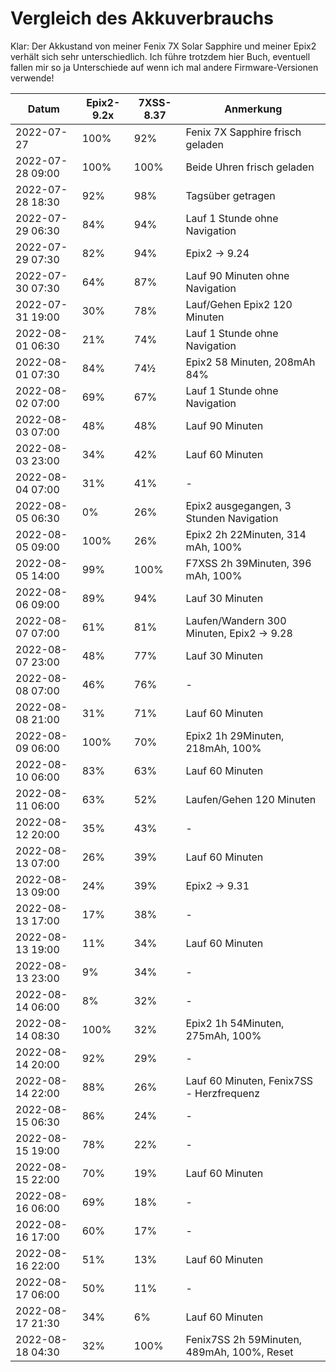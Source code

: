 Vergleich des Akkuverbrauchs
============================

Klar: Der Akkustand von meiner Fenix 7X Solar Sapphire und meiner Epix2
verhält sich sehr unterschiedlich. Ich führe trotzdem hier Buch, eventuell
fallen mir so ja Unterschiede auf wenn ich mal andere Firmware-Versionen
verwende!

|Datum           |Epix2-9.2x|7XSS-8.37|Anmerkung                                |
|----------------|----------|---------|-----------------------------------------|
|2022-07-27      |100%      | 92%     |Fenix 7X Sapphire frisch geladen         |
|2022-07-28 09:00|100%      |100%     |Beide Uhren frisch geladen               |
|2022-07-28 18:30| 92%      | 98%     |Tagsüber getragen                        |
|2022-07-29 06:30| 84%      | 94%     |Lauf 1 Stunde ohne Navigation            |
|2022-07-29 07:30| 82%      | 94%     |Epix2 -> 9.24                            |
|2022-07-30 07:30| 64%      | 87%     |Lauf 90 Minuten ohne Navigation          |
|2022-07-31 19:00| 30%      | 78%     |Lauf/Gehen Epix2 120 Minuten             |
|2022-08-01 06:30| 21%      | 74%     |Lauf 1 Stunde ohne Navigation            |
|2022-08-01 07:30| 84%      | 74½     |Epix2 58 Minuten, 208mAh 84%             |
|2022-08-02 07:00| 69%      | 67%     |Lauf 1 Stunde ohne Navigation            |
|2022-08-03 07:00| 48%      | 48%     |Lauf 90 Minuten                          |
|2022-08-03 23:00| 34%      | 42%     |Lauf 60 Minuten                          |
|2022-08-04 07:00| 31%      | 41%     |-                                        |
|2022-08-05 06:30|  0%      | 26%     |Epix2 ausgegangen, 3 Stunden Navigation  |
|2022-08-05 09:00|100%      | 26%     |Epix2 2h 22Minuten, 314 mAh, 100%        |
|2022-08-05 14:00| 99%      |100%     |F7XSS 2h 39Minuten, 396 mAh, 100%        |
|2022-08-06 09:00| 89%      | 94%     |Lauf 30 Minuten                          |
|2022-08-07 07:00| 61%      | 81%     |Laufen/Wandern 300 Minuten, Epix2 -> 9.28|
|2022-08-07 23:00| 48%      | 77%     |Lauf 30 Minuten                          |
|2022-08-08 07:00| 46%      | 76%     |-                                        |
|2022-08-08 21:00| 31%      | 71%     |Lauf 60 Minuten                          |
|2022-08-09 06:00|100%      | 70%     |Epix2 1h 29Minuten, 218mAh, 100%         |
|2022-08-10 06:00| 83%      | 63%     |Lauf 60 Minuten                          |
|2022-08-11 06:00| 63%      | 52%     |Laufen/Gehen 120 Minuten                 |
|2022-08-12 20:00| 35%      | 43%     |-                                        |
|2022-08-13 07:00| 26%      | 39%     |Lauf 60 Minuten                          |
|2022-08-13 09:00| 24%      | 39%     |Epix2 -> 9.31                            |
|2022-08-13 17:00| 17%      | 38%     |-                                        |
|2022-08-13 19:00| 11%      | 34%     |Lauf 60 Minuten                          |
|2022-08-13 23:00|  9%      | 34%     |-                                        |
|2022-08-14 06:00|  8%      | 32%     |-                                        |
|2022-08-14 08:30|100%      | 32%     |Epix2 1h 54Minuten, 275mAh, 100%         |
|2022-08-14 20:00| 92%      | 29%     |-                                        |
|2022-08-14 22:00| 88%      | 26%     |Lauf 60 Minuten, Fenix7SS - Herzfrequenz |
|2022-08-15 06:30| 86%      | 24%     |-                                        |
|2022-08-15 19:00| 78%      | 22%     |-                                        |
|2022-08-15 22:00| 70%      | 19%     |Lauf 60 Minuten                          |
|2022-08-16 06:00| 69%      | 18%     |-                                        |
|2022-08-16 17:00| 60%      | 17%     |-                                        |
|2022-08-16 22:00| 51%      | 13%     |Lauf 60 Minuten                          |
|2022-08-17 06:00| 50%      | 11%     |-                                        |
|2022-08-17 21:30| 34%      |  6%     |Lauf 60 Minuten                          |
|2022-08-18 04:30| 32%      |100%     |Fenix7SS 2h 59Minuten, 489mAh, 100%, Reset|
